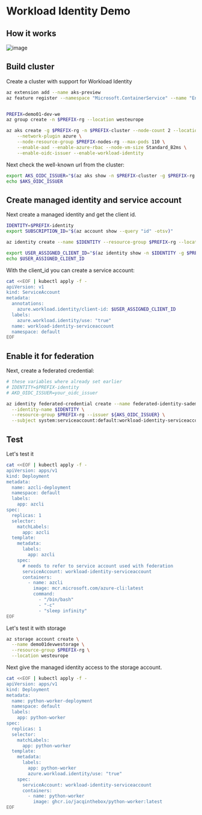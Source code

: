 # Workload Identity Demo

## How it works

![image](https://user-images.githubusercontent.com/361399/225572771-203381c9-99fc-4585-8a96-eba78ab01eb7.png)


## Build cluster

Create a cluster with support for Workload Identity

```sh
az extension add --name aks-preview
az feature register --namespace "Microsoft.ContainerService" --name "EnableWorkloadIdentityPreview"


PREFIX=demo01-dev-we
az group create -n $PREFIX-rg --location westeurope

az aks create -g $PREFIX-rg -n $PREFIX-cluster --node-count 2 --location westeurope \
	--network-plugin azure \
	--node-resource-group $PREFIX-nodes-rg --max-pods 110 \
	--enable-aad --enable-azure-rbac --node-vm-size Standard_B2ms \
	--enable-oidc-issuer --enable-workload-identity
```

Next check the well-known url from the cluster:

```sh
export AKS_OIDC_ISSUER="$(az aks show -n $PREFIX-cluster -g $PREFIX-rg --query "oidcIssuerProfile.issuerUrl" -otsv)"
echo $AKS_OIDC_ISSUER
```
## Create managed identity and service account

Next create a managed identity and get the client id. 


```sh
IDENTITY=$PREFIX-identity 
export SUBSCRIPTION_ID="$(az account show --query "id" -otsv)" 

az identity create --name $IDENTITY --resource-group $PREFIX-rg --location westeurope --subscription $SUBSCRIPTION_ID 

export USER_ASSIGNED_CLIENT_ID="$(az identity show -n $IDENTITY -g $PREFIX-rg --query "clientId" -otsv)" 
echo $USER_ASSIGNED_CLIENT_ID
```

With the client_id you can create a service account:

```sh
cat <<EOF | kubectl apply -f -
apiVersion: v1
kind: ServiceAccount
metadata:
  annotations:
    azure.workload.identity/client-id: $USER_ASSIGNED_CLIENT_ID
  labels:
    azure.workload.identity/use: "true"
  name: workload-identity-serviceaccount
  namespace: default
EOF
```

## Enable it for federation

Next, create a federated credential:

```sh
# these variables where already set earlier
# IDENTITY=$PREFIX-identity
# AKD_OIDC_ISSUER=your_oidc_issuer

az identity federated-credential create --name federated-identity-sademo \
  --identity-name $IDENTITY \
  --resource-group $PREFIX-rg --issuer ${AKS_OIDC_ISSUER} \
  --subject system:serviceaccount:default:workload-identity-serviceaccount
```

## Test

Let's test it

```sh
cat <<EOF | kubectl apply -f -
apiVersion: apps/v1
kind: Deployment
metadata:
  name: azcli-deployment
  namespace: default
  labels:
    app: azcli
spec:
  replicas: 1
  selector:
    matchLabels:
      app: azcli
  template:
    metadata:
      labels:
        app: azcli
    spec:
      # needs to refer to service account used with federation
      serviceAccount: workload-identity-serviceaccount
      containers:
        - name: azcli
          image: mcr.microsoft.com/azure-cli:latest
          command:
            - "/bin/bash"
            - "-c"
            - "sleep infinity"
EOF
```

Let's test it with storage


```sh
az storage account create \
  --name demo01devwestorage \
  --resource-group $PREFIX-rg \
  --location westeurope
```

Next give the managed identity access to the storage account.


```sh
cat <<EOF | kubectl apply -f -
apiVersion: apps/v1
kind: Deployment
metadata:
  name: python-worker-deployment
  namespace: default
  labels:
    app: python-worker
spec:
  replicas: 1
  selector:
    matchLabels:
      app: python-worker
  template:
    metadata:
      labels:
        app: python-worker
        azure.workload.identity/use: "true"
    spec:
      serviceAccount: workload-identity-serviceaccount
      containers:
        - name: python-worker
          image: ghcr.io/jacqinthebox/python-worker:latest
EOF
```
